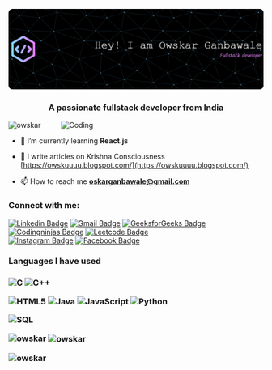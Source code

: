 ![MasterHead](https://github.com/Owskar/Owskar/blob/main/github-header-image%20(3).png)
<!--<h1 align="center">Hi 👋, I'm Owskar Ganbawale</h1>-->
<h3 align="center">A passionate fullstack developer from India</h3>
<img align="right" alt="Coding" width="400" src="https://media.licdn.com/dms/image/C5112AQE8ThPkmol2Jg/article-cover_image-shrink_720_1280/0/1584093168483?e=1718236800&v=beta&t=mlbZpZl-Jb-3vAP21TpZXLQiArO71hfX8kpL6V_GR7o">


<p align="left"> <img src="https://komarev.com/ghpvc/?username=owskar&label=Profile%20views&color=0e75b6&style=flat" alt="owskar" /> </p>


- 🌱 I’m currently learning **React.js**

- 📝 I write articles on Krishna Consciousness  [https://owskuuuu.blogspot.com/](https://owskuuuu.blogspot.com/)

- 📫 How to reach me **oskarganbawale@gmail.com**

<h3 align="left">Connect with me:</h3>


   [![Linkedin Badge](https://img.shields.io/badge/-owskar_ganbawale-blue?style=flat-square&logo=Linkedin&logoColor=white&link=https://www.linkedin.com/in/owskar-ganbawale/)](https://www.linkedin.com/in/owskar-ganbawale/) 
   [![Gmail Badge](https://img.shields.io/badge/-oskarganbawale-c14438?style=flat-square&logo=Gmail&logoColor=white&link=mailto:oskarganbawale@gmail.com)](mailto:oskarganbawale.com)
    [![GeeksforGeeks Badge](https://img.shields.io/badge/-owskar-1c6340?style=flat&logo=GeeksforGeeks&logoColor=white&link=https://auth.geeksforgeeks.org/user/owskar/practice)](https://auth.geeksforgeeks.org/user/owskar/practice)
     [![Codingninjas Badge](https://img.shields.io/badge/-owskar-orange?style=flat&logo=codingninjas&logoColor=white&link=https://www.codingninjas.com/studio/profile/Owskar)](https://www.codingninjas.com/studio/profile/Owskar)
      [![Leetcode Badge](https://img.shields.io/badge/-owskar-darkorange?style=flat&logo=leetcode&logoColor=black&link=https://leetcode.com/Owskarganbawale_043/)](https://leetcode.com/Owskarganbawale_043/)   
   [![Instagram Badge](https://img.shields.io/badge/-@owskar_043-purple?style=flat&logo=instagram&logoColor=white&link=https://www.instagram.com/owskar_43/)](https://www.instagram.com/owskar_43/) 
   [![Facebook Badge](https://img.shields.io/badge/-owskar_ganbawale-036be4?style=flat-square&logo=Facebook&logoColor=white&link=https://www.facebook.com/oskar.ganbawale/)](https://www.facebook.com/oskar.ganbawale/)
  

   <!-- [![Twitter Badge](https://img.shields.io/badge/-@verma_anushkaa-1ca0f1?style=flat-square&labelColor=1ca0f1&logo=twitter&logoColor=white&link=https://twitter.com/verma_anushkaa)](https://twitter.com/verma_anushkaa)  -->
   

<h3>Languages I have used<h3>

![C](https://img.shields.io/badge/-C-000000?style=flat&logo=C)
![C++](https://img.shields.io/badge/-C++-000000?style=flat&logo=C%2B%2B&logoColor=00599C)

![HTML5](https://img.shields.io/badge/-HTML5-000000?style=flat&logo=HTML5)
![Java](https://img.shields.io/badge/-Java-000000?style=flat&logo=Java&logoColor=007396)
![JavaScript](https://img.shields.io/badge/-JavaScript-000000?style=flat&logo=javascript)
![Python](https://img.shields.io/badge/-Python-000000?style=flat&logo=python)

![SQL](https://img.shields.io/badge/-SQL-000000?style=flat&logo=MySQL)



<p><img align="left" src="https://github-readme-stats.vercel.app/api/top-langs?username=owskar&show_icons=true&locale=en&layout=compact" alt="owskar" /></p>

<p>&nbsp;<img align="center" src="https://github-readme-stats.vercel.app/api?username=owskar&show_icons=true&locale=en" alt="owskar" /></p>

<p><img align="center" src="https://github-readme-streak-stats.herokuapp.com/?user=owskar&" alt="owskar" /></p>
